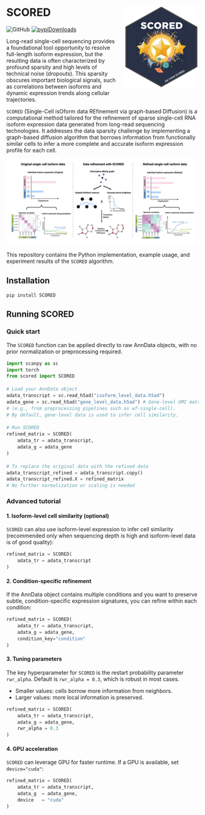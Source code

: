# SCORED <img align="right" style="margin-left: 20px; margin-bottom: 10px;" src="./pictures/sticker.png" width="195" height="215">

![GitHub](https://img.shields.io/github/license/CHPGenetics/SCORED) [![pypiDownloads](https://static.pepy.tech/badge/scored)](https://pepy.tech/project/scored)

Long-read single-cell sequencing provides a foundational tool opportunity to resolve full-length isoform expression, but the resulting data is often characterized by profound sparsity and high levels of technical noise (dropouts). This sparsity obscures important biological signals, such as correlations between isoforms and dynamic expression trends along cellular trajectories.

`SCORED` (Single-Cell isOform data REfinement via graph-based Diffusion) is a computational method tailored for the refinement of sparse single-cell RNA isoform expression data generated from long-read sequencing technologies. It addresses the data sparsity challenge by implementing a graph-based diffusion algorithm that borrows information from functionally similar cells to infer a more complete and accurate isoform expression profile for each cell. 

![Overview of the SCORED algorithm](./pictures/overview.png)

This repository contains the Python implementation, example usage, and experiment results of the `SCORED` algorithm.

## Installation

```bash
pip install SCORED
```

## Running SCORED

### Quick start

The `SCORED` function can be applied directly to raw AnnData objects, with no prior normalization or preprocessing required.

```python
import scanpy as sc
import torch
from scored import SCORED

# Load your AnnData object
adata_transcript = sc.read_h5ad("isoform_level_data.h5ad")
adata_gene = sc.read_h5ad("gene_level_data.h5ad") # Gene-level UMI matrix that accompanies isoform-level data 
# (e.g., from preprocessing pipelines such as wf-single-cell).
# By default, gene-level data is used to infer cell similarity.

# Run SCORED
refined_matrix = SCORED(
    adata_tr = adata_transcript,
    adata_g = adata_gene
)

# To replace the original data with the refined data
adata_transcript_refined = adata_transcript.copy()
adata_transcript_refined.X = refined_matrix
# No further normalization or scaling is needed
```

### Advanced tutorial

#### 1. Isoform-level cell similarity (optional)

`SCORED` can also use isoform-level expression to infer cell similarity (recommended only when sequencing depth is high and isoform-level data is of good quality):

```python
refined_matrix = SCORED(
    adata_tr = adata_transcript
)
```
#### 2. Condition-specific refinement

If the AnnData object contains multiple conditions and you want to preserve subtle, condition-specific expression signatures, you can refine within each condition:

```python
refined_matrix = SCORED(
    adata_tr = adata_transcript,
    adata_g = adata_gene,
    condition_key="condition"
)
```
#### 3. Tuning parameters

The key hyperparameter for `SCORED` is the restart probability parameter `rwr_alpha`. Default is `rwr_alpha = 0.3`,  which is robust in most cases. 
* Smaller values: cells borrow more information from neighbors.
* Larger values: more local information is preserved.

```python
refined_matrix = SCORED(
    adata_tr = adata_transcript,
    adata_g = adata_gene,
    rwr_alpha = 0.3
) 
```

#### 4. GPU acceleration

`SCORED` can leverage GPU for faster runtime. If a GPU is available, set `device="cuda"`:

```python
refined_matrix = SCORED(
    adata_tr = adata_transcript,
    adata_g  = adata_gene,
    device   = "cuda"
)
```




